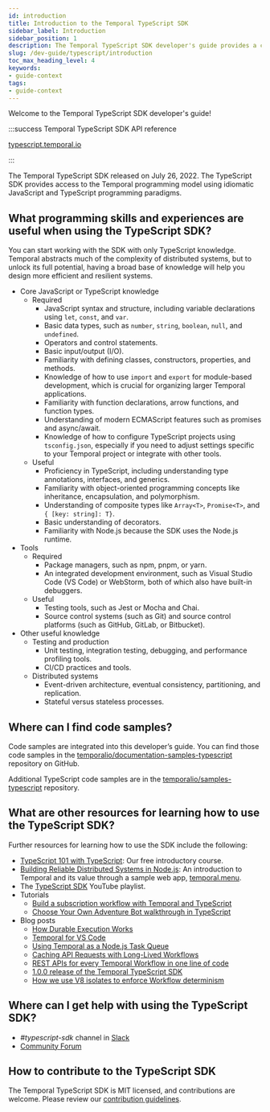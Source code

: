 ```yaml
---
id: introduction
title: Introduction to the Temporal TypeScript SDK
sidebar_label: Introduction
sidebar_position: 1
description: The Temporal TypeScript SDK developer's guide provides a comprehensive overview of the structures, primitives, and features used in Temporal Application development.
slug: /dev-guide/typescript/introduction
toc_max_heading_level: 4
keywords:
- guide-context
tags:
- guide-context
---
```


<!-- THIS FILE IS GENERATED. DO NOT EDIT THIS FILE DIRECTLY -->

Welcome to the Temporal TypeScript SDK developer's guide!

:::success Temporal TypeScript SDK API reference

[typescript.temporal.io](https://typescript.temporal.io/)

:::

The Temporal TypeScript SDK released on July 26, 2022. The TypeScript SDK provides access to the Temporal programming model using idiomatic JavaScript and TypeScript programming paradigms.

## What programming skills and experiences are useful when using the TypeScript SDK?

You can start working with the SDK with only TypeScript knowledge.
Temporal abstracts much of the complexity of distributed systems, but to unlock its full potential, having a broad base of knowledge will help you design more efficient and resilient systems.

- Core JavaScript or TypeScript knowledge
  - Required
    - JavaScript syntax and structure, including variable declarations using `let`, `const`, and `var`.
    - Basic data types, such as `number`, `string`, `boolean`, `null`, and `undefined`.
    - Operators and control statements.
    - Basic input/output (I/O).
    - Familiarity with defining classes, constructors, properties, and methods.
    - Knowledge of how to use `import` and `export` for module-based development, which is crucial for organizing larger Temporal applications.
    - Familiarity with function declarations, arrow functions, and function types.
    - Understanding of modern ECMAScript features such as promises and async/await.
    - Knowledge of how to configure TypeScript projects using `tsconfig.json`, especially if you need to adjust settings specific to your Temporal project or integrate with other tools.
  - Useful
    - Proficiency in TypeScript, including understanding type annotations, interfaces, and generics.
    - Familiarity with object-oriented programming concepts like inheritance, encapsulation, and polymorphism.
    - Understanding of composite types like `Array<T>`, `Promise<T>`, and `{ [key: string]: T}`.
    - Basic understanding of decorators.
    - Familiarity with Node.js because the SDK uses the Node.js runtime.
- Tools
  - Required
    - Package managers, such as npm, pnpm, or yarn.
    - An integrated development environment, such as Visual Studio Code (VS Code) or WebStorm, both of which also have built-in debuggers.
  - Useful
    - Testing tools, such as Jest or Mocha and Chai.
    - Source control systems (such as Git) and source control platforms (such as GitHub, GitLab, or Bitbucket).
- Other useful knowledge
  - Testing and production
    - Unit testing, integration testing, debugging, and performance profiling tools.
    - CI/CD practices and tools.
  - Distributed systems
    - Event-driven architecture, eventual consistency, partitioning, and replication.
    - Stateful versus stateless processes.

## Where can I find code samples?

Code samples are integrated into this developer’s guide.
You can find those code samples in the [temporalio/documentation-samples-typescript](https://github.com/temporalio/documentation-samples-typescript) repository on GitHub.

Additional TypeScript code samples are in the [temporalio/samples-typescript](https://github.com/temporalio/samples-typescript) repository.

## What are other resources for learning how to use the TypeScript SDK?

Further resources for learning how to use the SDK include the following:

- [TypeScript 101 with TypeScript](https://t.mp/ts-101): Our free introductory course.
- [Building Reliable Distributed Systems in Node.js](https://temporal.io/blog/building-reliable-distributed-systems-in-node): An introduction to Temporal and its value through a sample web app, [temporal.menu](https://temporal.menu/).
- The [TypeScript SDK](https://www.youtube.com/playlist?list=PLl9kRkvFJrlTavecydpk9r6cF7qBmQJvb) YouTube playlist.
- Tutorials
  - [Build a subscription workflow with Temporal and TypeScript](https://learn.temporal.io/tutorials/typescript/subscriptions/)
  - [Choose Your Own Adventure Bot walkthrough in TypeScript](https://learn.temporal.io/tutorials/typescript/chatbot/)
- Blog posts
  - [How Durable Execution Works](https://temporal.io/blog/building-reliable-distributed-systems-in-node-js-part-2)
  - [Temporal for VS Code](https://temporal.io/blog/temporal-for-vs-code)
  - [Using Temporal as a Node.js Task Queue](https://temporal.io/blog/using-temporal-as-a-node-task-queue)
  - [Caching API Requests with Long-Lived Workflows](https://temporal.io/blog/caching-api-requests-with-long-lived-workflows)
  - [REST APIs for every Temporal Workflow in one line of code](https://temporal.io/blog/temporal-rest)
  - [1.0.0 release of the Temporal TypeScript SDK](https://temporal.io/blog/typescript-1-0-0)
  - [How we use V8 isolates to enforce Workflow determinism](https://temporal.io/blog/intro-to-isolated-vm)

## Where can I get help with using the TypeScript SDK?

- _#typescript-sdk_ channel in [Slack](https://t.mp/slack)
- [Community Forum](https://community.temporal.io/tag/typescript-sdk)

## How to contribute to the TypeScript SDK

The Temporal TypeScript SDK is MIT licensed, and contributions are welcome.
Please review our [contribution guidelines](https://github.com/temporalio/sdk-typescript/blob/main/CONTRIBUTING.md).
